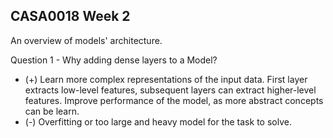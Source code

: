 ## CASA0018 Week 2

An overview of models' architecture. 

Question 1 - Why adding  dense layers to a Model? 
- (+) Learn more complex representations of the input data. First layer extracts low-level features, subsequent layers can extract higher-level features. Improve performance of the model, as more abstract concepts can be learn. 
- (-) Overfitting or too large and heavy model for the task to solve. 
